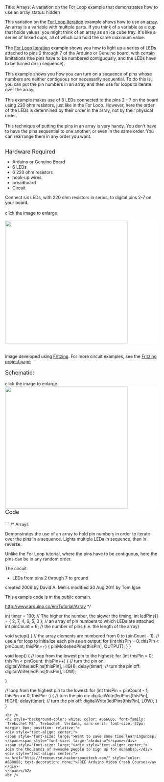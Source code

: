 Title: Arrays: A variation on the For Loop example that demonstrates how to use an array
status: hidden

This variation on the <a href="https://www.arduino.cc/en/Tutorial/ForLoopIteration">For Loop Iteration</a> example shows how to use an <a href="https://www.arduino.cc/en/Reference/Array">array</a>. An array is a variable with multiple parts. If you think of a variable as a cup that holds values, you might think of an array as an ice cube tray. It's like a series of linked cups, all of which can hold the same maximum value.<br />
<br />
The <a href="https://www.arduino.cc/en/Tutorial/ForLoopIteration">For Loop Iteration</a> example shows you how to light up a series of LEDs attached to pins 2 through 7 of the Arduino or Genuino board, with certain limitations (the pins have to be numbered contiguously, and the LEDs have to be turned on in sequence).<br />
<br />
This example shows you how you can turn on a sequence of pins whose numbers are neither contiguous nor necessarily sequential. To do this is, you can put the pin numbers in an array and then use for loops to iterate over the array.<br />
<br />
This example makes use of 6 LEDs connected to the pins 2 - 7 on the board using 220 ohm resistors, just like in the For Loop. However, here the order of the LEDs is determined by their order in the array, not by their physical order.<br />
<br />
This technique of putting the pins in an array is very handy. You don't have to have the pins sequential to one another, or even in the same order. You can rearrange them in any order you want.<br />
<div>
<br />
<span style="font-size: large;">Hardware Required</span><br />
<ul>
<li>Arduino or Genuino Board</li>
<li>6 LEDs</li>
<li>6 220 ohm resistors</li>
<li>hook-up wires</li>
<li>breadboard</li>
<li>Circuit</li>
</ul>
Connect six LEDs, with 220 ohm resistors in series, to digital pins 2-7 on your board.<br />
<br />
click the image to enlarge</div>
<div>
<br />
<div class="circuit" style="box-sizing: border-box; direction: ltr; margin: 0px; padding: 0px;">
<div style="background-color: white; box-sizing: border-box; color: #4f4e4e; direction: ltr; font-family: 'TyponineSans Regular 18', 'Lucida Grande', Lucida, Verdana, sans-serif; font-size: 18px; line-height: 31.5px; margin: 0px; padding: 0px;">
<a class="urllink" href="https://www.arduino.cc/en/uploads/Tutorial/forLoop_bb.png" rel="nofollow" style="box-sizing: border-box; color: #00979c; line-height: inherit; text-decoration: none;"><img  src="https://www.arduino.cc/en/uploads/Tutorial/forLoop_bb.png" style="border: none; box-sizing: border-box; display: inline-block; vertical-align: middle;" title="" width="400px" /></a></div>
<br />
<br />
image developed using <a href="http://www.fritzing.org/">Fritzing</a>. For more circuit examples, see the <a href="http://fritzing.org/projects/">Fritzing project page</a><br />
<br />
<span style="font-size: large;">Schematic:</span><br />
<br />
click the image to enlarge<br />
<div style="background-color: white; box-sizing: border-box; color: #4f4e4e; direction: ltr; font-family: 'TyponineSans Regular 18', 'Lucida Grande', Lucida, Verdana, sans-serif; font-size: 18px; line-height: 31.5px; margin: 0px; padding: 0px;">
<a class="urllink" href="https://www.arduino.cc/en/uploads/Tutorial/forLoop2_schem.png" rel="nofollow" style="box-sizing: border-box; color: #00979c; line-height: inherit; text-decoration: none;"><img  src="https://www.arduino.cc/en/uploads/Tutorial/forLoop2_schem.png" style="border: none; box-sizing: border-box; display: inline-block; vertical-align: middle;" title="" width="400px" /></a></div>
</div>
<span style="font-size: large;">Code</span></div>
<div>
<span style="font-size: large;"><br /></span></div>
```
/*
  Arrays

 Demonstrates the use of  an array to hold pin numbers
 in order to iterate over the pins in a sequence.
 Lights multiple LEDs in sequence, then in reverse.

 Unlike the For Loop tutorial, where the pins have to be
 contiguous, here the pins can be in any random order.

 The circuit:
 * LEDs from pins 2 through 7 to ground

 created 2006
 by David A. Mellis
 modified 30 Aug 2011
 by Tom Igoe

This example code is in the public domain.

 http://www.arduino.cc/en/Tutorial/Array
 */

int timer = 100;           // The higher the number, the slower the timing.
int ledPins[] = {
  2, 7, 4, 6, 5, 3
};       // an array of pin numbers to which LEDs are attached
int pinCount = 6;           // the number of pins (i.e. the length of the array)

void setup() {
  // the array elements are numbered from 0 to (pinCount - 1).
  // use a for loop to initialize each pin as an output:
  for (int thisPin = 0; thisPin < pinCount; thisPin++) {
    pinMode(ledPins[thisPin], OUTPUT);
  }
}

void loop() {
  // loop from the lowest pin to the highest:
  for (int thisPin = 0; thisPin < pinCount; thisPin++) {
    // turn the pin on:
    digitalWrite(ledPins[thisPin], HIGH);
    delay(timer);
    // turn the pin off:
    digitalWrite(ledPins[thisPin], LOW);

  }

  // loop from the highest pin to the lowest:
  for (int thisPin = pinCount - 1; thisPin >= 0; thisPin--) {
    // turn the pin on:
    digitalWrite(ledPins[thisPin], HIGH);
    delay(timer);
    // turn the pin off:
    digitalWrite(ledPins[thisPin], LOW);
  }
}
```
<br />
<h2 style="background-color: white; color: #666666; font-family: 'Trebuchet MS', Trebuchet, Verdana, sans-serif; font-size: 22px; margin: 0px; position: relative;">
<div style="text-align: center;">
<span style="font-size: large;">Want to save some time learning&nbsp;</span><span style="font-size: large;">Arduino?</span></div>
<span style="font-size: large;"><div style="text-align: center;">
Join the thousands of awesome people to sign up for our&nbsp;</div>
<div style="text-align: center;">
<a href="http://freecourse.hackerspacetech.com/" style="color: #888888; text-decoration: none;">FREE Arduino Video Crash Course!</a></div>
</span></h2>
<br />